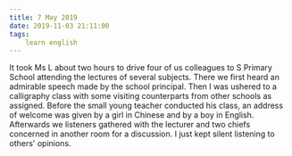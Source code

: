 ```yaml
---
title: 7 May 2019
date: 2019-11-03 21:11:00
tags:
    learn english
---
```

It took Ms L about two hours to drive four of
us colleagues to S Primary School attending the lectures of several subjects. There
we first heard an admirable speech made by the school principal. Then I was
ushered to a calligraphy class with some visiting counterparts from other
schools as assigned. Before the small young teacher conducted his class, an
address of welcome was given by a girl in Chinese and by a boy in English. Afterwards
we listeners gathered with the lecturer and two chiefs concerned in another
room for a discussion. I just kept silent listening to others' opinions.  